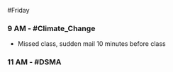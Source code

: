 #Friday 

### 9 AM - #Climate_Change
- Missed class, sudden mail 10 minutes before class

### 11 AM - #DSMA 
